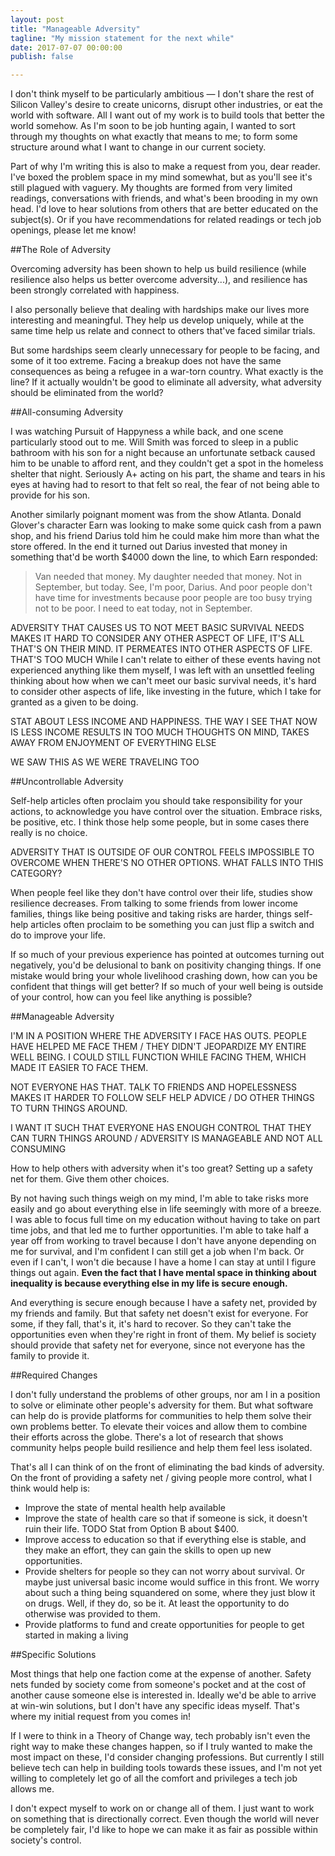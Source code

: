 ```yaml
---
layout: post
title: "Manageable Adversity"
tagline: "My mission statement for the next while"
date: 2017-07-07 00:00:00
publish: false

---
```


I don't think myself to be particularly ambitious &mdash; I don't share the rest 
of Silicon Valley's desire to create unicorns, disrupt other industries, or eat 
the world with software. All I want out of my work is to build tools that better 
the world somehow. As I'm soon to be job hunting again, I wanted to sort through 
my thoughts on what exactly that means to me; to form some structure around what 
I want to change in our current society.

Part of why I'm writing this is also to make a request from you, dear reader. 
I've boxed the problem space in my mind somewhat, but as you'll see it's still 
plagued with vaguery. My thoughts are formed from very limited readings, 
conversations with friends, and what's been brooding in my own head. I'd love to 
hear solutions from others that are better educated on the subject(s). Or if you 
have recommendations for related readings or tech job openings, please let me 
know!

##The Role of Adversity

Overcoming adversity has been shown to help us build resilience (while 
resilience also helps us better overcome adversity...), and resilience has been 
strongly correlated with happiness.

I also personally believe that dealing with hardships make our lives more 
interesting and meaningful. They help us develop uniquely, while at the same 
time help us relate and connect to others that've faced similar trials.

But some hardships seem clearly unnecessary for people to be facing, and some of 
it too extreme. Facing a breakup does not have the same consequences as being a 
refugee in a war-torn country. What exactly is the line? If it actually wouldn't 
be good to eliminate all adversity, what adversity should be eliminated from the 
world?

##All-consuming Adversity

I was watching Pursuit of Happyness a while back, and one scene particularly 
stood out to me. Will Smith was forced to sleep in a public bathroom with his 
son for a night because an unfortunate setback caused him to be unable to afford 
rent, and they couldn't get a spot in the homeless shelter that night. Seriously 
A+ acting on his part, the shame and tears in his eyes at having had to resort 
to that felt so real, the fear of not being able to provide for his son.

Another similarly poignant moment was from the show Atlanta. Donald Glover's 
character Earn was looking to make some quick cash from a pawn shop, and his 
friend Darius told him he could make him more than what the store offered. In 
the end it turned out Darius invested that money in something that'd be worth 
$4000 down the line, to which Earn responded:

> Van needed that money. My daughter needed that money. Not in September, but 
> today. See, I'm poor, Darius. And poor people don't have time for investments 
> because poor people are too busy trying not to be poor. I need to eat today, 
> not in September.

ADVERSITY THAT CAUSES US TO NOT MEET BASIC SURVIVAL NEEDS MAKES IT HARD TO 
CONSIDER ANY OTHER ASPECT OF LIFE, IT'S ALL THAT'S ON THEIR MIND. IT PERMEATES 
INTO OTHER ASPECTS OF LIFE. THAT'S TOO MUCH
While I can't relate to either of these events having not experienced anything 
like them myself, I was left with an unsettled feeling thinking about how when 
we can't meet our basic survival needs, it's hard to consider other aspects of 
life, like investing in the future, which I take for granted as a given to be 
doing.

STAT ABOUT LESS INCOME AND HAPPINESS. THE WAY I SEE THAT NOW IS LESS INCOME 
RESULTS IN TOO MUCH THOUGHTS ON MIND, TAKES AWAY FROM ENJOYMENT OF EVERYTHING 
ELSE

WE SAW THIS AS WE WERE TRAVELING TOO

##Uncontrollable Adversity

Self-help articles often proclaim you should take responsibility for your 
actions, to acknowledge you have control over the situation. Embrace risks, be 
positive, etc. I think those help some people, but in some cases there really is 
no choice.

ADVERSITY THAT IS OUTSIDE OF OUR CONTROL FEELS IMPOSSIBLE TO OVERCOME WHEN 
THERE'S NO OTHER OPTIONS. WHAT FALLS INTO THIS CATEGORY?

When people feel like they don't have control over their life, studies show 
resilience decreases. From talking to some friends from lower income families, 
things like being positive and taking risks are harder, things self-help 
articles often proclaim to be something you can just flip a switch and do to 
improve your life.

If so much of your previous experience has pointed at outcomes turning out 
negatively, you'd be delusional to bank on positivity changing things. If one 
mistake would bring your whole livelihood crashing down, how can you be 
confident that things will get better?  If so much of your well being is outside 
of your control, how can you feel like anything is possible?

##Manageable Adversity

I'M IN A POSITION WHERE THE ADVERSITY I FACE HAS OUTS. PEOPLE HAVE HELPED ME 
FACE THEM / THEY DIDN'T JEOPARDIZE MY ENTIRE WELL BEING. I COULD STILL FUNCTION 
WHILE FACING THEM, WHICH MADE IT EASIER TO FACE THEM.

NOT EVERYONE HAS THAT. TALK TO FRIENDS AND HOPELESSNESS MAKES IT HARDER TO 
FOLLOW SELF HELP ADVICE / DO OTHER THINGS TO TURN THINGS AROUND.

I WANT IT SUCH THAT EVERYONE HAS ENOUGH CONTROL THAT THEY CAN TURN THINGS AROUND 
/ ADVERSITY IS MANAGEABLE AND NOT ALL CONSUMING

How to help others with adversity when it's too great? Setting up a safety net 
for them. Give them other choices.

By not having such things weigh on my mind, I'm able to take risks more easily 
and go about everything else in life seemingly with more of a breeze. I was able 
to focus full time on my education without having to take on part time jobs, and 
that led me to further opportunities. I'm able to take half a year off from 
working to travel because I don't have anyone depending on me for survival, and 
I'm confident I can still get a job when I'm back. Or even if I can't, I won't 
die because I have a home I can stay at until I figure things out again. __Even 
the fact that I have mental space in thinking about inequality is because 
everything else in my life is secure enough.__

And everything is secure enough because I have a safety net, provided by my 
friends and family. But that safety net doesn't exist for everyone. For some, if 
they fall, that's it, it's hard to recover. So they can't take the opportunities 
even when they're right in front of them. My belief is society should provide 
that safety net for everyone, since not everyone has the family to provide it.

##Required Changes

I don't fully understand the problems of other groups, nor am I in a position to 
solve or eliminate other people's adversity for them. But what software can help 
do is provide platforms for communities to help them solve their own problems 
  better. To elevate their voices and allow them to combine their efforts across 
  the globe. There's a lot of research that shows community helps people build 
  resilience and help them feel less isolated.

That's all I can think of on the front of eliminating the bad kinds of 
adversity. On the front of providing a safety net / giving people more control, 
what I think would help is:

- Improve the state of mental health help available
- Improve the state of health care so that if someone is sick, it doesn't ruin 
  their life. TODO Stat from Option B about $400.
- Improve access to education so that if everything else is stable, and they 
  make an effort, they can gain the skills to open up new opportunities.
- Provide shelters for people so they can not worry about survival. Or maybe 
  just universal basic income would suffice in this front. We worry about such a 
  thing being squandered on some, where they just blow it on drugs. Well, if 
  they do, so be it. At least the opportunity to do otherwise was provided to 
  them.
- Provide platforms to fund and create opportunities for people to get started 
  in making a living

##Specific Solutions

Most things that help one faction come at the expense of another. Safety nets 
funded by society come from someone's pocket and at the cost of another cause 
someone else is interested in. Ideally we'd be able to arrive at win-win 
solutions, but I don't have any specific ideas myself. That's where my initial 
request from you comes in!

If I were to think in a Theory of Change way, tech probably isn't even the right 
way to make these changes happen, so if I truly wanted to make the most impact 
on these, I'd consider changing professions. But currently I still believe tech 
can help in building tools towards these issues, and I'm not yet willing to 
completely let go of all the comfort and privileges a tech job allows me.

I don't expect myself to work on or change all of them. I just want to work on 
something that is directionally correct. Even though the world will never be 
completely fair, I'd like to hope we can make it as fair as possible within 
society's control.
